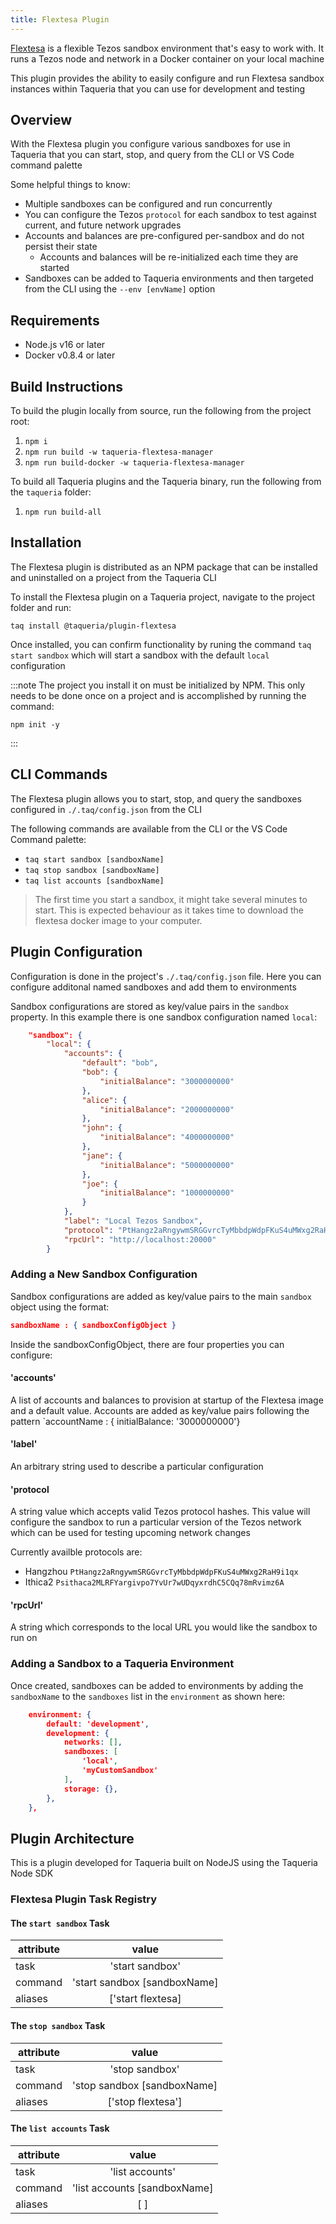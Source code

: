 ```yaml
---
title: Flextesa Plugin
---
```


[Flextesa](https://tezos.gitlab.io/flextesa/) is a flexible Tezos sandbox environment that's easy to work with. It runs a Tezos node and network in a Docker container on your local machine

This plugin provides the ability to easily configure and run Flextesa sandbox instances within Taqueria that you can use for development and testing
 
## Overview

With the Flextesa plugin you configure various sandboxes for use in Taqueria that you can start, stop, and query from the CLI or VS Code command palette


Some helpful things to know:
- Multiple sandboxes can be configured and run concurrently
- You can configure the Tezos `protocol` for each sandbox to test against current, and future network upgrades
- Accounts and balances are pre-configured per-sandbox and do not persist their state
    - Accounts and balances will be re-initialized each time they are started
- Sandboxes can be added to Taqueria environments and then targeted from the CLI using the `--env [envName]` option 

## Requirements

- Node.js v16 or later
- Docker v0.8.4 or later

## Build Instructions

To build the plugin locally from source, run the following from the project root:
1. `npm i`
2. `npm run build -w taqueria-flextesa-manager`
3. `npm run build-docker -w taqueria-flextesa-manager`

To build all Taqueria plugins and the Taqueria binary, run the following from the `taqueria` folder:
1. `npm run build-all`
## Installation

The Flextesa plugin is distributed as an NPM package that can be installed and uninstalled on a project from the Taqueria CLI

To install the Flextesa plugin on a Taqueria project, navigate to the project folder and run:
```shell
taq install @taqueria/plugin-flextesa
```

Once installed, you can confirm functionality by runing the command `taq start sandbox` which will start a sandbox with the default `local` configuration

:::note
The project you install it on must be initialized by NPM. This only needs to be done once on a project and is accomplished by running the command:
```shell
npm init -y
``` 
:::

## CLI Commands

The Flextesa plugin allows you to start, stop, and query the sandboxes configured in `./.taq/config.json` from the CLI

The following commands are available from the CLI or the VS Code Command palette:
- `taq start sandbox [sandboxName]`
- `taq stop sandbox [sandboxName]`
- `taq list accounts [sandboxName]`


> The first time you start a sandbox, it might take several minutes to start. This is expected behaviour as it takes time to download the flextesa docker image to your computer.

## Plugin Configuration

Configuration is done in the project's `./.taq/config.json` file. Here you can configure additonal named sandboxes and add them to environments

Sandbox configurations are stored as key/value pairs in the `sandbox` property. In this example there is one sandbox configuration named `local`:
```json
    "sandbox": {
        "local": {
            "accounts": {
                "default": "bob",
                "bob": {
                    "initialBalance": "3000000000"
                },
                "alice": {
                    "initialBalance": "2000000000"
                },
                "john": {
                    "initialBalance": "4000000000"
                },
                "jane": {
                    "initialBalance": "5000000000"
                },
                "joe": {
                    "initialBalance": "1000000000"
                }
            },
            "label": "Local Tezos Sandbox",
            "protocol": "PtHangz2aRngywmSRGGvrcTyMbbdpWdpFKuS4uMWxg2RaH9i1qx",
            "rpcUrl": "http://localhost:20000"
        }
```

### Adding a New Sandbox Configuration

Sandbox configurations are added as key/value pairs to the main `sandbox` object using the format:
```json
sandboxName : { sandboxConfigObject }
```

Inside the sandboxConfigObject, there are four properties you can configure:
#### 'accounts'

A list of accounts and balances to provision at startup of the Flextesa image and a default value. Accounts are added as key/value pairs following the pattern `accountName : { initialBalance: '3000000000'}

#### 'label'
An arbitrary string used to describe a particular configuration

#### 'protocol

A string value which accepts valid Tezos protocol hashes. This value will configure the sandbox to run a particular version of the Tezos network which can be used for testing upcoming network changes

Currently availble protocols are:
- Hangzhou `PtHangz2aRngywmSRGGvrcTyMbbdpWdpFKuS4uMWxg2RaH9i1qx`
- Ithica2  `Psithaca2MLRFYargivpo7YvUr7wUDqyxrdhC5CQq78mRvimz6A`

#### 'rpcUrl'

A string which corresponds to the local URL you would like the sandbox to run on

### Adding a Sandbox to a Taqueria Environment

Once created, sandboxes can be added to environments by adding the `sandboxName` to the `sandboxes` list in the `environment` as shown here:
```json
    environment: {
        default: 'development',
        development: {
            networks: [],
            sandboxes: [
                'local',
                'myCustomSandbox'
            ],
            storage: {},
        },
    },
```

## Plugin Architecture

This is a plugin developed for Taqueria built on NodeJS using the Taqueria Node SDK

### Flextesa Plugin Task Registry

#### The `start sandbox` Task

|  attribute |  value                         |  
|------------|:------------------------------:|
|  task      | 'start sandbox'                | 
|  command   | 'start sandbox [sandboxName]   | 
|  aliases   | ['start flextesa]              |  


#### The `stop sandbox` Task

|  attribute |  value                         | 
|------------|:------------------------------:|
|  task      | 'stop sandbox'                 | 
|  command   | 'stop sandbox [sandboxName]    | 
|  aliases   | ['stop flextesa']              |  

#### The `list accounts` Task

|  attribute |  value                         | 
|------------|:------------------------------:|
|  task      | 'list accounts'                | 
|  command   | 'list accounts [sandboxName]   | 
|  aliases   | [ ]                            |  


